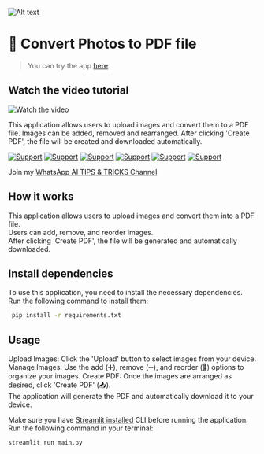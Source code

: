 ![Alt text](https://i.imgur.com/RhRQLLN.jpg)

# 👀 Convert Photos to PDF file

> You can try the app [here](https://sagi-images-to-pdf.streamlit.app/)

## Watch the video tutorial

<a href="https://youtu.be/xj8COkST--8" target="_blank">
  <img src="https://img.youtube.com/vi/xj8COkST--8/maxresdefault.jpg" alt="Watch the video">
</a>

This application allows users to upload images and convert them to a PDF file.
Images can be added, removed and rearranged.
After clicking 'Create PDF', the file will be created and downloaded automatically.

[![Support](https://img.shields.io/badge/linktree-white?style=for-the-badge&logo=linktree&logoColor=43E55E)](https://linktr.ee/sagib?lt_utm_source=lt_share_link#373198503)
[![Support](https://img.shields.io/badge/Buy_Me_A_Coffee-white?style=for-the-badge&logo=buymeacoffee&logoColor=FFDD00)](https://buymeacoffee.com/sagibar)
[![Support](https://img.shields.io/badge/linkedin-white?style=for-the-badge&logo=linkedin&logoColor=0A66C2)](https://www.linkedin.com/in/sagi-bar-on)
[![Support](https://img.shields.io/badge/whatsapp-white?style=for-the-badge&logo=whatsapp&logoColor=25D366)](https://api.whatsapp.com/send?phone=972549995050)
[![Support](https://img.shields.io/badge/facebook-white?style=for-the-badge&logo=facebook&logoColor=0866FF)](https://www.facebook.com/sagi.baron)
[![Support](https://img.shields.io/badge/email_me-white?style=for-the-badge&logo=gmail&logoColor=EA4335)](mailto:sagi.baron76@gmail.com)

Join my [WhatsApp AI TIPS & TRICKS Channel](https://whatsapp.com/channel/0029Vaj33VkEawds11JP9o1c)

## How it works

This application allows users to upload images and convert them into a PDF file.  
Users can add, remove, and reorder images.  
After clicking 'Create PDF', the file will be generated and automatically downloaded.

## Install dependencies

To use this application, you need to install the necessary dependencies.  
Run the following command to install them:

```sh
 pip install -r requirements.txt
```

## Usage

Upload Images: Click the 'Upload' button to select images from your device.
Manage Images: Use the add (➕), remove (➖), and reorder (🔄) options to organize your images.
Create PDF: Once the images are arranged as desired, click 'Create PDF' (📥).  
The application will generate the PDF and automatically download it to your device.

Make sure you have [Streamlit installed](https://docs.streamlit.io/) CLI before running the application.  
Run the following command in your terminal:

```
streamlit run main.py
```
